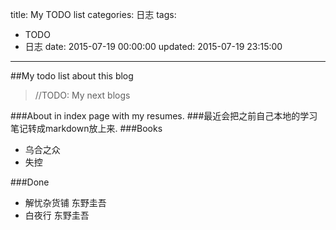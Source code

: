 title: My TODO list
categories: 日志
tags: 
- TODO 
- 日志
date: 2015-07-19 00:00:00
updated: 2015-07-19 23:15:00
---
##My todo list about this blog
> //TODO: My next blogs

###About in index page with my resumes. 
###最近会把之前自己本地的学习笔记转成markdown放上来.
###Books
- 乌合之众
- 失控

###Done
- 解忧杂货铺 东野圭吾
- 白夜行 东野圭吾
